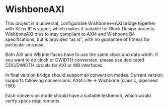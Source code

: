 # WishboneAXI 
This project is a universal, configurable Wishbone<=>AXI bridge together with Xilinx IP wrapper,
which makes it suitable for Block Design projects.
WishboneAXI tries to stay compliant to AXI4 and Wishbone B4 specifications, but is provided "as is",
with no guarantee of fitness for particular purpose.

Both AXI and WB interfaces have to use the same clock and data width.
If you want to do clock or DWIDTH conversion, please use dedicated CDC/DWIDTH circuits for
AXI or WB interfaces.

In final version bridge should support all conversion modes.
Current version supports following conversions:
AXI4 Lite -> Wishbone (classic, pipelined TBD)

Each conversion mode should have a suitable testbench, which would verify specs requirements.
